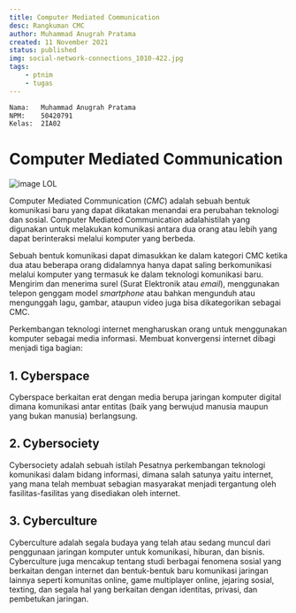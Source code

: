 ```yaml
---
title: Computer Mediated Communication
desc: Rangkuman CMC
author: Muhammad Anugrah Pratama
created: 11 November 2021
status: published
img: social-network-connections_1010-422.jpg
tags:
    - ptnim
    - tugas
---
```


```txt
Nama:   Muhammad Anugrah Pratama
NPM:    50420791
Kelas:  2IA02
```

# Computer Mediated Communication

![image LOL](../../assets/blog/social-network-connections_1010-422.jpg)

Computer Mediated Communication (_CMC_) adalah sebuah bentuk komunikasi baru yang dapat dikatakan menandai era perubahan teknologi dan sosial. Computer Mediated Communication adalahistilah yang digunakan untuk melakukan komunikasi antara dua orang atau lebih yang dapat berinteraksi melalui komputer yang berbeda.

Sebuah bentuk komunikasi dapat dimasukkan ke dalam kategori CMC ketika dua atau beberapa orang didalamnya hanya dapat saling berkomunikasi melalui komputer yang termasuk ke dalam teknologi komunikasi baru. Mengirim dan menerima surel (Surat Elektronik atau _email_), menggunakan telepon genggam model _smartphone_ atau bahkan mengunduh atau mengunggah lagu, gambar, ataupun video juga bisa dikategorikan sebagai CMC.

Perkembangan teknologi internet mengharuskan orang untuk menggunakan komputer sebagai media informasi. Membuat konvergensi internet dibagi menjadi tiga bagian:

## 1. Cyberspace
Cyberspace berkaitan erat dengan media berupa jaringan komputer digital dimana komunikasi antar entitas (baik yang berwujud manusia maupun yang bukan manusia) berlangsung.

## 2. Cybersociety
Cybersociety adalah sebuah istilah Pesatnya perkembangan teknologi komunikasi dalam bidang informasi, dimana salah satunya yaitu internet, yang mana telah membuat sebagian masyarakat menjadi tergantung oleh fasilitas-fasilitas yang disediakan oleh internet.

## 3. Cyberculture
Cyberculture adalah segala budaya yang telah atau sedang muncul dari penggunaan jaringan komputer untuk komunikasi, hiburan, dan bisnis. Cyberculture juga mencakup tentang studi berbagai fenomena sosial yang berkaitan dengan internet dan bentuk-bentuk baru komunikasi jaringan lainnya seperti komunitas online, game multiplayer online, jejaring sosial, texting, dan segala hal yang berkaitan dengan identitas, privasi, dan pembetukan jaringan.
